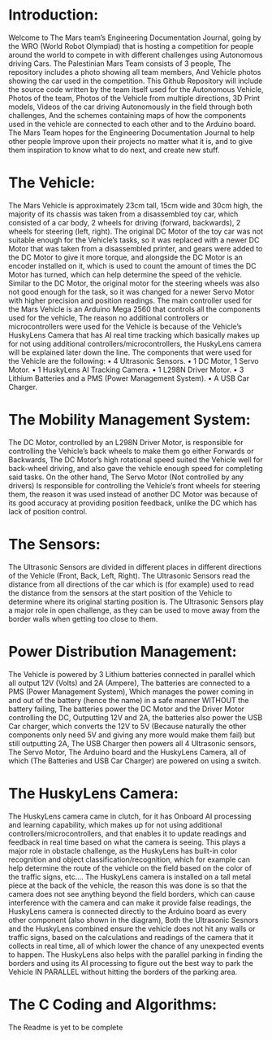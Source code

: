 # Introduction:

Welcome to The Mars team’s Engineering Documentation Journal, going by the WRO (World Robot Olympiad) that is hosting a competition for people around the world to compete in with different challenges using Autonomous driving Cars.
The Palestinian Mars Team consists of 3 people, The repository includes a photo showing all team members, And Vehicle photos showing the car used in the competition.
This Github Repository will include the source code written by the team itself used for the Autonomous Vehicle, Photos of the team, Photos of the Vehicle from multiple directions, 3D Print models, Videos of the car driving Autonomously in the field through both challenges, And the schemes containing maps of how the components used in the vehicle are connected to each other and to the Arduino board.
The Mars Team hopes for the Engineering Documentation Journal to help other people Improve upon their projects no matter what it is, and to give them inspiration to know what to do next, and create new stuff.

# The Vehicle:

The Mars Vehicle is approximately 23cm tall, 15cm wide and 30cm high, the majority of its chassis was taken from a disassembled toy car, which consisted of a car body, 2 wheels for driving (forward, backwards), 2 wheels for steering (left, right).
The original DC Motor of the toy car was not suitable enough for the Vehicle’s tasks, so it was replaced with a newer DC Motor that was taken from a disassembled printer, and gears were added to the DC Motor to give it more torque, and alongside the DC Motor is an encoder installed on it, which is used to count the amount of times the DC Motor has turned, which can help determine the speed of the vehicle.
Similar to the DC Motor, the original motor for the steering wheels was also not good enough for the task, so it was changed for a newer Servo Motor with higher precision and position readings.
The main controller used for the Mars Vehicle is an Arduino Mega 2560 that controls all the components used for the vehicle, The reason no additional controllers or microcontrollers were used for the Vehicle is because of the Vehicle’s HuskyLens Camera that has AI real time tracking which basically makes up for not using additional controllers/microcontrollers, the HuskyLens camera will be explained later down the line.
The components that were used for the Vehicle are the following:
•	4 Ultrasonic Sensors.
•	1 DC Motor, 1 Servo Motor.
•	1 HuskyLens AI Tracking Camera.
•	1 L298N Driver Motor.
•	3 Lithium Batteries and a PMS (Power Management System).
•	A USB Car Charger.

# The Mobility Management System:

The DC Motor, controlled by an L298N Driver Motor, is responsible for controlling the Vehicle’s back wheels to make them go either Forwards or Backwards, The DC Motor’s high rotational speed suited the Vehicle well for back-wheel driving, and also gave the vehicle enough speed for completing said tasks.
On the other hand, The Servo Motor (Not controlled by any drivers) Is responsible for controlling the Vehicle’s front wheels for steering them, the reason it was used instead of another DC Motor was because of its good accuracy at providing position feedback, unlike the DC which has lack of position control.

# The Sensors:

The Ultrasonic Sensors are divided in different places in different directions of the Vehicle (Front, Back, Left, Right).
The Ultrasonic Sensors read the distance from all directions of the car which is (for example) used to read the distance from the sensors at the start position of the Vehicle to determine where its original starting position is.
The Ultrasonic Sensors play a major role in open challenge, as they can be used to move away from the border walls when getting too close to them.

# Power Distribution Management:

The Vehicle is powered by 3 Lithium batteries connected in parallel which all output 12V (Volts) and 2A (Ampere), The batteries are connected to a PMS (Power Management System), Which manages the power coming in and out of the battery (hence the name) in a safe manner WITHOUT the battery failing, The batteries power the DC Motor and the Driver Motor controlling the DC, Outputting 12V and 2A, the batteries also power the USB Car charger, which converts the 12V to 5V (Because naturally the other components only need 5V and giving any more would make them fail) but still outputting 2A, The USB Charger then powers all 4 Ultrasonic sensors, The Servo Motor, The Arduino board and the HuskyLens Camera, all of which (The Batteries and USB Car Charger) are powered on using a switch.


# The HuskyLens Camera:

The HuskyLens camera came in clutch, for it has Onboard AI processing and learning capability, which makes up for not using additional controllers/microcontrollers, and that enables it to update readings and feedback in real time based on what the camera is seeing.
This plays a major role in obstacle challenge, as the HuskyLens has built-in color recognition and object classification/recognition, which for example can help determine the route of the vehicle on the field based on the color of the traffic signs, etc….
The HuskyLens camera is installed on a tall metal piece at the back of the vehicle, the reason this was done is so that the camera does not see anything beyond the field borders, which can cause interference with the camera and can make it provide false readings, the HuskyLens camera is connected directly to the Arduino board as every other component (also shown in the diagram), Both the Ultrasonic Sesnors and the HuskyLens combined ensure the vehicle does not hit any walls or traffic signs, based on the calculations and readings of the camera that it collects in real time, all of which lower the chance of any unexpected events to happen.
The HuskyLens also helps with the parallel parking in finding the borders and using its AI processing to figure out the best way to park the Vehicle IN PARALLEL without hitting the borders of the parking area.


# The C Coding and Algorithms:

The Readme is yet to be complete


